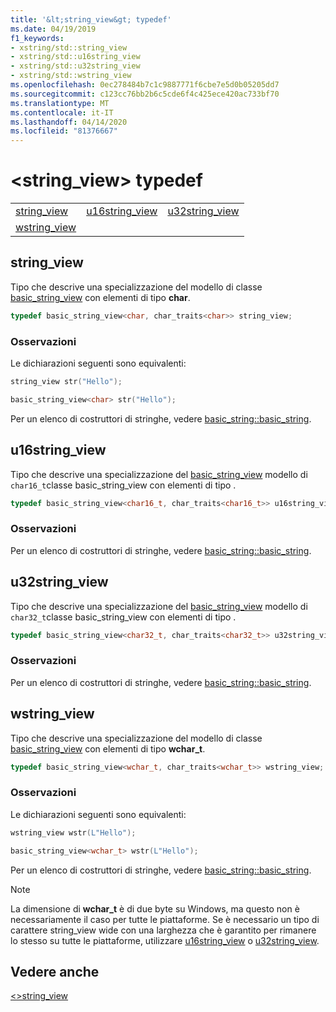 ```yaml
---
title: '&lt;string_view&gt; typedef'
ms.date: 04/19/2019
f1_keywords:
- xstring/std::string_view
- xstring/std::u16string_view
- xstring/std::u32string_view
- xstring/std::wstring_view
ms.openlocfilehash: 0ec278484b7c1c9887771f6cbe7e5d0b05205dd7
ms.sourcegitcommit: c123cc76bb2b6c5cde6f4c425ece420ac733bf70
ms.translationtype: MT
ms.contentlocale: it-IT
ms.lasthandoff: 04/14/2020
ms.locfileid: "81376667"
---
```

# <a name="ltstring_viewgt-typedefs"></a>&lt;string_view&gt; typedef

||||
|-|-|-|
|[string_view](#string_view)|[u16string_view](#u16string_view)|[u32string_view](#u32string_view)|
|[wstring_view](#wstring_view)|

## <a name="string_view"></a><a name="string_view"></a>string_view

Tipo che descrive una specializzazione del modello di classe [basic_string_view](../standard-library/basic-string-view-class.md) con elementi di tipo **char**.

```cpp
typedef basic_string_view<char, char_traits<char>> string_view;
```

### <a name="remarks"></a>Osservazioni

Le dichiarazioni seguenti sono equivalenti:

```cpp
string_view str("Hello");

basic_string_view<char> str("Hello");
```

Per un elenco di costruttori di stringhe, vedere [basic_string::basic_string](../standard-library/basic-string-class.md#basic_string).

## <a name="u16string_view"></a><a name="u16string_view"></a>u16string_view

Tipo che descrive una specializzazione del [basic_string_view](../standard-library/basic-string-view-class.md) modello di `char16_t`classe basic_string_view con elementi di tipo .

```cpp
typedef basic_string_view<char16_t, char_traits<char16_t>> u16string_view;
```

### <a name="remarks"></a>Osservazioni

Per un elenco di costruttori di stringhe, vedere [basic_string::basic_string](../standard-library/basic-string-class.md#basic_string).

## <a name="u32string_view"></a><a name="u32string_view"></a>u32string_view

Tipo che descrive una specializzazione del [basic_string_view](../standard-library/basic-string-view-class.md) modello di `char32_t`classe basic_string_view con elementi di tipo .

```cpp
typedef basic_string_view<char32_t, char_traits<char32_t>> u32string_view;
```

### <a name="remarks"></a>Osservazioni

Per un elenco di costruttori di stringhe, vedere [basic_string::basic_string](../standard-library/basic-string-class.md#basic_string).

## <a name="wstring_view"></a><a name="wstring_view"></a>wstring_view

Tipo che descrive una specializzazione del modello di classe [basic_string_view](../standard-library/basic-string-view-class.md) con elementi di tipo **wchar_t**.

```cpp
typedef basic_string_view<wchar_t, char_traits<wchar_t>> wstring_view;
```

### <a name="remarks"></a>Osservazioni

Le dichiarazioni seguenti sono equivalenti:

```cpp
wstring_view wstr(L"Hello");

basic_string_view<wchar_t> wstr(L"Hello");
```

Per un elenco di costruttori di stringhe, vedere [basic_string::basic_string](../standard-library/basic-string-class.md#basic_string).

> [!NOTE]
> La dimensione di **wchar_t** è di due byte su Windows, ma questo non è necessariamente il caso per tutte le piattaforme. Se è necessario un tipo di carattere string_view wide con una larghezza che è garantito per rimanere lo stesso su tutte le piattaforme, utilizzare [u16string_view](../standard-library/string-view-typedefs.md#u16string_view) o [u32string_view](../standard-library/string-view-typedefs.md#u32string_view).

## <a name="see-also"></a>Vedere anche

[\<>string_view](../standard-library/string-view.md)
